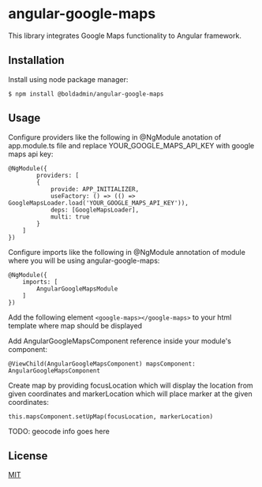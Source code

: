 # angular-google-maps
This library integrates Google Maps functionality to Angular framework. 

## Installation

Install using node package manager:
```
$ npm install @boldadmin/angular-google-maps
```

## Usage
Configure providers like the following in @NgModule anotation of app.module.ts file and replace YOUR_GOOGLE_MAPS_API_KEY with google maps api key:
```
@NgModule({
        providers: [
        {
            provide: APP_INITIALIZER,
            useFactory: () => (() => GoogleMapsLoader.load('YOUR_GOOGLE_MAPS_API_KEY')),
            deps: [GoogleMapsLoader],
            multi: true
        }
    ]
})
```

Configure imports like the following in @NgModule annotation of module where you will be using angular-google-maps:
```
@NgModule({
    imports: [
        AngularGoogleMapsModule
    ]
})

```

Add the following element `<google-maps></google-maps>` to your html template where map should be displayed

Add AngularGoogleMapsComponent reference inside your module's component:
```
@ViewChild(AngularGoogleMapsComponent) mapsComponent: AngularGoogleMapsComponent
```

Create map by providing focusLocation which will display the location from given coordinates and markerLocation which will place marker at the given coordinates:
```
this.mapsComponent.setUpMap(focusLocation, markerLocation)
```

TODO: geocode info goes here
## License
[MIT](https://choosealicense.com/licenses/mit/)
